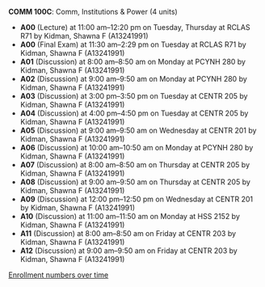 **COMM 100C**: Comm, Institutions & Power (4 units)

- **A00** (Lecture) at 11:00 am–12:20 pm on Tuesday, Thursday at RCLAS R71 by Kidman, Shawna F (A13241991)
- **A00** (Final Exam) at 11:30 am–2:29 pm on Tuesday at RCLAS R71 by Kidman, Shawna F (A13241991)
- **A01** (Discussion) at 8:00 am–8:50 am on Monday at PCYNH 280 by Kidman, Shawna F (A13241991)
- **A02** (Discussion) at 9:00 am–9:50 am on Monday at PCYNH 280 by Kidman, Shawna F (A13241991)
- **A03** (Discussion) at 3:00 pm–3:50 pm on Tuesday at CENTR 205 by Kidman, Shawna F (A13241991)
- **A04** (Discussion) at 4:00 pm–4:50 pm on Tuesday at CENTR 205 by Kidman, Shawna F (A13241991)
- **A05** (Discussion) at 9:00 am–9:50 am on Wednesday at CENTR 201 by Kidman, Shawna F (A13241991)
- **A06** (Discussion) at 10:00 am–10:50 am on Monday at PCYNH 280 by Kidman, Shawna F (A13241991)
- **A07** (Discussion) at 8:00 am–8:50 am on Thursday at CENTR 205 by Kidman, Shawna F (A13241991)
- **A08** (Discussion) at 9:00 am–9:50 am on Thursday at CENTR 205 by Kidman, Shawna F (A13241991)
- **A09** (Discussion) at 12:00 pm–12:50 pm on Wednesday at CENTR 201 by Kidman, Shawna F (A13241991)
- **A10** (Discussion) at 11:00 am–11:50 am on Monday at HSS 2152 by Kidman, Shawna F (A13241991)
- **A11** (Discussion) at 8:00 am–8:50 am on Friday at CENTR 203 by Kidman, Shawna F (A13241991)
- **A12** (Discussion) at 9:00 am–9:50 am on Friday at CENTR 203 by Kidman, Shawna F (A13241991)

[Enrollment numbers over time](./COMM100C.tsv)
